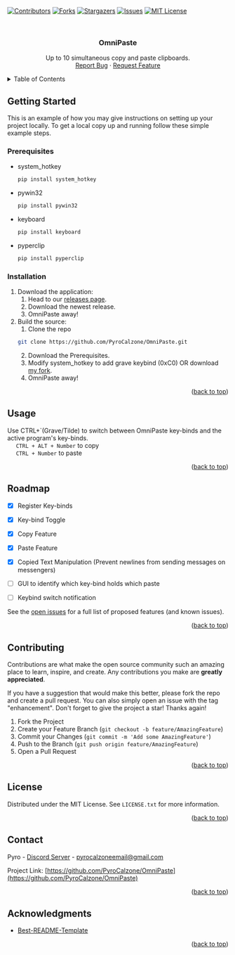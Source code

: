 <a name="readme-top"></a>



<!-- PROJECT SHIELDS -->
<!--
*** I'm using markdown "reference style" links for readability.
*** Reference links are enclosed in brackets [ ] instead of parentheses ( ).
*** See the bottom of this document for the declaration of the reference variables
*** for contributors-url, forks-url, etc. This is an optional, concise syntax you may use.
*** https://www.markdownguide.org/basic-syntax/#reference-style-links
-->
[![Contributors][contributors-shield]][contributors-url]
[![Forks][forks-shield]][forks-url]
[![Stargazers][stars-shield]][stars-url]
[![Issues][issues-shield]][issues-url]
[![MIT License][license-shield]][license-url]



<!-- PROJECT LOGO -->
<br />
<div align="center">
<!--  <a href="https://github.com/PyroCalzone/OmniPaste">
    <img src="images/logo.png" alt="Logo" width="80" height="80">
  </a>
  -->

<h3 align="center">OmniPaste</h3>

  <p align="center">
    Up to 10 simultaneous copy and paste clipboards.
    <br />
    <a href="https://github.com/PyroCalzone/OmniPaste/issues">Report Bug</a>
    ·
    <a href="https://github.com/PyroCalzone/OmniPaste/issues">Request Feature</a>
  </p>
</div>



<!-- TABLE OF CONTENTS -->
<details>
  <summary>Table of Contents</summary>
  <ol>
    <li>
      <a href="#getting-started">Getting Started</a>
      <ul>
        <li><a href="#prerequisites">Prerequisites</a></li>
        <li><a href="#installation">Installation</a></li>
      </ul>
    </li>
    <li><a href="#usage">Usage</a></li>
    <li><a href="#roadmap">Roadmap</a></li>
    <li><a href="#contributing">Contributing</a></li>
    <li><a href="#license">License</a></li>
    <li><a href="#contact">Contact</a></li>
    <li><a href="#acknowledgments">Acknowledgments</a></li>
  </ol>
</details>



<!-- GETTING STARTED -->
## Getting Started

This is an example of how you may give instructions on setting up your project locally.
To get a local copy up and running follow these simple example steps.

### Prerequisites

* system_hotkey
  ```sh
  pip install system_hotkey
  ```
* pywin32
  ```sh
  pip install pywin32
  ```
* keyboard
  ```sh
  pip install keyboard
  ```
* pyperclip
  ```sh
  pip install pyperclip
  ```

### Installation

1. Download the application:
   1. Head to our [releases page](https://github.com/PyroCalzone/OmniPaste/releases).
   2. Download the newest release.
   3. OmniPaste away!
2. Build the source:
   1. Clone the repo
    ```sh
    git clone https://github.com/PyroCalzone/OmniPaste.git
    ```
    2. Download the Prerequisites.
    3. Modify system_hotkey to add grave keybind (0xC0) OR download [my fork](https://github.com/PyroCalzone/system_hotkey_fix).
    3. OmniPaste away!

<p align="right">(<a href="#readme-top">back to top</a>)</p>



<!-- USAGE EXAMPLES -->
## Usage

Use CTRL+\`(Grave/Tilde) to switch between OmniPaste key-binds and the active program's key-binds.<br/>
     `CTRL + ALT + Number` to copy<br/>
     `CTRL + Number` to paste

<p align="right">(<a href="#readme-top">back to top</a>)</p>



<!-- ROADMAP -->
## Roadmap

- [x] Register Key-binds
- [x] Key-bind Toggle
- [x] Copy Feature
- [x] Paste Feature
- [x] Copied Text Manipulation (Prevent newlines from sending messages on messengers)
- [ ] GUI to identify which key-bind holds which paste
- [ ] Keybind switch notification


See the [open issues](https://github.com/PyroCalzone/OmniPaste/issues) for a full list of proposed features (and known issues).

<p align="right">(<a href="#readme-top">back to top</a>)</p>



<!-- CONTRIBUTING -->
## Contributing

Contributions are what make the open source community such an amazing place to learn, inspire, and create. Any contributions you make are **greatly appreciated**.

If you have a suggestion that would make this better, please fork the repo and create a pull request. You can also simply open an issue with the tag "enhancement".
Don't forget to give the project a star! Thanks again!

1. Fork the Project
2. Create your Feature Branch (`git checkout -b feature/AmazingFeature`)
3. Commit your Changes (`git commit -m 'Add some AmazingFeature'`)
4. Push to the Branch (`git push origin feature/AmazingFeature`)
5. Open a Pull Request

<p align="right">(<a href="#readme-top">back to top</a>)</p>



<!-- LICENSE -->
## License

Distributed under the MIT License. See `LICENSE.txt` for more information.

<p align="right">(<a href="#readme-top">back to top</a>)</p>



<!-- CONTACT -->
## Contact

Pyro - [Discord Server](https://discord.gg/udf9HJpGKP) - pyrocalzoneemail@gmail.com

Project Link: [https://github.com/PyroCalzone/OmniPaste](https://github.com/PyroCalzone/OmniPaste)

<p align="right">(<a href="#readme-top">back to top</a>)</p>



<!-- ACKNOWLEDGMENTS -->
## Acknowledgments

- [Best-README-Template](https://github.com/othneildrew/Best-README-Template)

<p align="right">(<a href="#readme-top">back to top</a>)</p>



<!-- MARKDOWN LINKS & IMAGES -->
<!-- https://www.markdownguide.org/basic-syntax/#reference-style-links -->
[contributors-shield]: https://img.shields.io/github/contributors/PyroCalzone/OmniPaste.svg?style=for-the-badge
[contributors-url]: https://github.com/PyroCalzone/OmniPaste/graphs/contributors
[forks-shield]: https://img.shields.io/github/forks/PyroCalzone/OmniPaste.svg?style=for-the-badge
[forks-url]: https://github.com/PyroCalzone/OmniPaste/network/members
[stars-shield]: https://img.shields.io/github/stars/PyroCalzone/OmniPaste.svg?style=for-the-badge
[stars-url]: https://github.com/PyroCalzone/OmniPaste/stargazers
[issues-shield]: https://img.shields.io/github/issues/PyroCalzone/OmniPaste.svg?style=for-the-badge
[issues-url]: https://github.com/PyroCalzone/OmniPaste/issues
[license-shield]: https://img.shields.io/github/license/PyroCalzone/OmniPaste.svg?style=for-the-badge
[license-url]: https://github.com/PyroCalzone/OmniPaste/blob/master/LICENSE
